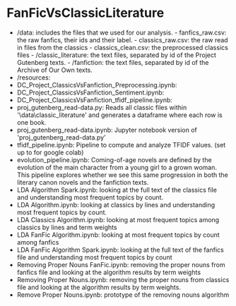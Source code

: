 # FanFicVsClassicLiterature
- /data: includes the files that we used for our analysis.
        - fanfics_raw.csv: the raw fanfics, their ids and their label.
        - classics_raw.csv: the raw read in files from the classics
        - classics_clean.csv: the preprocessed classics files
        - /classic_literature: the text files, separated by id of the Project Gutenberg texts.
        - /fanfiction: the text files, separated by id of the Archive of Our Own texts.
- /resources:
- DC_Project_ClassicsVsFanfiction_Preprocessing.ipynb:
- DC_Project_ClassicsVsFanfiction_Sentiment.ipynb:
- DC_Project_ClassicsVsFanfiction_tfidf_pipeline.ipynb:
- proj_gutenberg_read-data.py: Reads all classic files within '\data\classic_literature' and generates a dataframe where each row is one book.
- proj_gutenberg_read-data.ipynb: Jupyter notebook version of 'proj_gutenberg_read-data.py'
- tfidf_pipeline.ipynb: Pipeline to compute and analyze TFIDF values. (set up to for google colab)
- evolution_pipeline.ipynb: Coming-of-age novels are defined by the evolution of the main character from a young girl to a grown woman. This pipeline explores whether we see this same progression in both the literary canon novels and the fanfiction texts.
- LDA Algorithm Spark.ipynb: looking at the full text of the classics file and understanding most frequent topics by count.
- LDA Algorithm.ipynb: looking at classics by lines and understanding most frequent topics by count.
- LDA Classics Algorithm.ipynb: looking at most frequent topics among classics by lines and term weights
- LDA FanFic Algorithm.ipynb: looking at most frequent topics by count among fanfics
- LDA FanFic Algorithm Spark.ipynb: looking at the full text of the fanfics file and understanding most frequent topics by count
- Removing Proper Nouns FanFic.ipynb: removing the proper nouns from fanfics file and looking at the algorithm results by term weights
- Removing Proper Nouns.ipynb: removing the proper nouns from classics file and looking at the algorithm results by term weights.
- Remove Proper Nouns.ipynb: prototype of the removing nouns algorithm